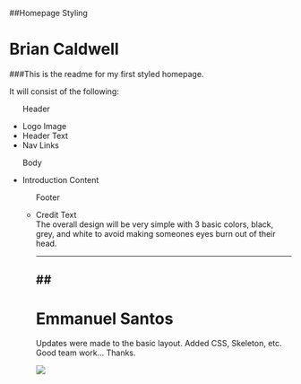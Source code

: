 ##Homepage Styling
<h1>Brian Caldwell</h1>

###This is the readme for my first styled homepage.

It will consist of the following:

  <ul>
    <p>Header</p>
    <li>Logo Image</li>
    <li>Header Text</li>
    <li>Nav Links</li>
  </li>

  <p>Body</p>
   <li>Introduction Content</li>

  <ul>
    <p>Footer</p>
    <li>Credit Text</li>
  </li>
The overall design will be very simple with 3 basic colors, black, grey, and white to avoid making someones eyes burn out of their head.


-------------------------
##<h1>Emmanuel Santos</h1>
-------------------------
<p>Updates were made to the basic layout. Added CSS, Skeleton, etc. Good team work... Thanks. </p>
<img src="http://pixabay.com/static/uploads/photo/2013/07/12/13/50/smiley-147407_640.png">
